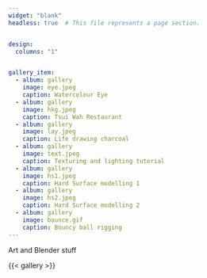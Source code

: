 ```yaml
---
widget: "blank"
headless: true  # This file represents a page section.


design:
  columns: "1"


gallery_item:
  - album: gallery
    image: eye.jpeg
    caption: Watercolour Eye
  - album: gallery
    image: hkg.jpeg
    caption: Tsui Wah Restaurant
  - album: gallery
    image: lay.jpeg
    caption: Life drawing charcoal
  - album: gallery
    image: text.jpeg
    caption: Texturing and lighting tutorial
  - album: gallery
    image: hs1.jpeg
    caption: Hard Surface modelling 1
  - album: gallery
    image: hs2.jpeg
    caption: Hard Surface modelling 2
  - album: gallery
    image: bounce.gif
    caption: Bouncy ball rigging
---
```

Art and Blender stuff

{{< gallery >}}
